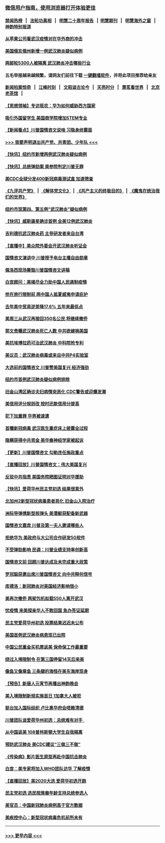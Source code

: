 ### [微信用户指南，使用浏览器打开体验更佳](https://github.com/gfw-breaker/banned-news1/blob/master/indexes/wechat-guide.md?t=0)
#### [禁闻热榜](热点新闻.md?t=0)  &nbsp;&nbsp;|&nbsp;&nbsp; [法轮功真相](https://github.com/gfw-breaker/truth/blob/master/README.md?t=0) &nbsp;&nbsp;|&nbsp;&nbsp; [明慧二十周年报告](https://github.com/gfw-breaker/mh-reports/blob/master/README.md?t=0) &nbsp;&nbsp;|&nbsp;&nbsp;[明慧期刊](https://github.com/gfw-breaker/mh-qikan) &nbsp;&nbsp;|&nbsp;&nbsp; [明慧海外之窗](https://github.com/gfw-breaker/mh-news/blob/master/README.md?t=0) &nbsp;&nbsp;|&nbsp;&nbsp; [神韵特别报道](https://github.com/gfw-breaker/mh-news/blob/master/shenyun.md?t=0)
#### [从苹果公司看武汉疫情对在华外商的冲击](../pages/nsc412/n11847586.md?t=02061222) 
#### [美国俄亥俄州新增一例武汉肺炎疑似病例](../pages/nsc412/n11847714.md?t=02061222) 
#### [两邮轮5300人被隔离 武汉肺炎冲击哪些行业](../pages/nsc412/n11847456.md?t=02061222) 
#### 五毛举报越来越频繁，请网友们前往下载 [一键翻墙软件](https://github.com/gfw-breaker/ssr-accounts)，并将此项目推荐给亲友
#### [新闻拍案惊奇](https://github.com/gfw-breaker/banned-news1/blob/master/pages/link4.md) &nbsp;&nbsp;|&nbsp;&nbsp; [江峰时刻](https://github.com/gfw-breaker/banned-news1/blob/master/pages/link4.md) &nbsp;&nbsp;|&nbsp;&nbsp; [文昭谈古论今](https://github.com/gfw-breaker/banned-news1/blob/master/pages/link4.md) &nbsp;&nbsp;|&nbsp;&nbsp; [天亮时分](https://github.com/gfw-breaker/banned-news1/blob/master/pages/link4.md) &nbsp;&nbsp;|&nbsp;&nbsp; [萧茗看世界](https://github.com/gfw-breaker/banned-news1/blob/master/pages/link4.md) &nbsp;&nbsp;|&nbsp;&nbsp; [北京老茶馆](https://github.com/gfw-breaker/banned-news1/blob/master/pages/link4.md) &nbsp;&nbsp;|&nbsp;&nbsp; 
#### [【思想领袖】专访班农：华为如何威胁西方国家](../pages/nsc412/n11847306.md?t=02061222) 
#### [吸引外国留学生 美国商学院增加STEM专业](../pages/nsc412/n11847417.md?t=02061222) 
#### [【新闻看点】川普国情咨文说啥 习隐身终露面](../pages/nsc412/n11847016.md?t=02061222) 
#### [>>> 我要声明退出共产党、共青团、少年队 <<<](https://github.com/begood0513/goodnews/blob/master/quit/letter.md) 
#### [【快讯】纽约市新增两例武汉肺炎疑似病例](../pages/nsc412/n11847250.md?t=02061222) 
#### [【快讯】总统弹劾案 美参院判定川普无罪](../pages/nsc412/n11847316.md?t=02061222) 
#### [美CDC全球分发400新冠病毒测试盒 加速筛查](../pages/nsc412/n11847260.md?t=02061222) 
#### [《九评共产党》](https://github.com/begood0513/9ping.md/blob/master/README.md) &nbsp;|&nbsp; [《解体党文化》](../../../../jtdwh.md/blob/master/README.md)  &nbsp;|&nbsp; [《共产主义的终极目的》](../../../../gczydzjmd.md/blob/master/README.md) &nbsp;|&nbsp; [《魔鬼在统治我们的世界》](../../../../mgztzwmdsj.md/blob/master/README.md) 
#### [纽约市现第四、第五例“武汉肺炎”疑似病例](../pages/nsc412/n11847332.md?t=02061222) 
#### [【快讯】威斯康星确诊首例 全美12例武汉肺炎](../pages/nsc412/n11847162.md?t=02061222) 
#### [吉利德抗武汉肺炎药 主导研发者来自台湾](../pages/nsc412/n11847064.md?t=02061222) 
#### [【直播中】美众院外委会开武汉肺炎听证会](../pages/nsc412/n11846727.md?t=02061222) 
#### [国情咨文演讲中 川普授予电台主播自由勋章](../pages/nsc412/n11846815.md?t=02061222) 
#### [佩洛西现场撕毁川普国情咨文讲稿](../pages/nsc412/n11846724.md?t=02061222) 
#### [白宫顾问：美竭尽全力助中国人民遏制疫情](../pages/nsc412/n11846756.md?t=02061222) 
#### [抢在旅行限制前 两中国人抵夏威夷申请庇护](../pages/nsc412/n11846866.md?t=02061222) 
#### [去年美中贸易逆差降17.6% 五年来最低点](../pages/nsc412/n11846755.md?t=02061222) 
#### [美周三从武汉再接回350名公民 将继续撤侨](../pages/nsc412/n11846705.md?t=02061222) 
#### [郭文贵曝武汉肺炎死亡人数 中共欲嫁祸美国](../pages/nsc412/n11846240.md?t=02061222) 
#### [美抗埃博拉药可治武汉肺炎 中科院抢专利](../pages/nsc412/n11846409.md?t=02061222) 
#### [美议员：武汉肺炎病毒或来自中共P4实验室](../pages/nsc412/n11846043.md?t=02061222) 
#### [大选前的国情咨文 川普赞美国复兴 经济强劲](../pages/nsc412/n11845526.md?t=02061222) 
#### [纽约市首例武汉肺炎疑似病例排除](../pages/nsc412/n11844989.md?t=02061222) 
#### [旧金山湾区确诊夫妇病情突恶化 CDC警告或迎爆发潮](../pages/nsc412/n11845730.md?t=02061222) 
#### [美信用评分规则改  按时还款信用分提高](../pages/nsc412/n11845488.md?t=02061222) 
#### [犯下加重罪 华男被速遣](../pages/nsc412/n11845476.md?t=02061222) 
#### [首曝新冠病毒 武汉医生重症床上披露全过程](../pages/nsc412/n11845150.md?t=02061222) 
#### [隐瞒获得中共资金 美华裔神经学家被起诉](../pages/nsc412/n11844879.md?t=02061222) 
#### [【更新】川普国情咨文 勾勒连任施政重点](../pages/nsc412/n11845223.md?t=02061222) 
#### [【直播回放】川普国情咨文：伟大美国复兴](../pages/nsc412/n11842079.md?t=02061222) 
#### [反驳中共指责 美国务院晒图证明对华援助](../pages/nsc412/n11844859.md?t=02061222) 
#### [【快讯】爱荷华州民主党初选 结果很意外](../pages/nsc412/n11844878.md?t=02061222) 
#### [北加州2新型冠状病毒患者恶化 旧金山入院治疗](../pages/nsc412/n11844842.md?t=02061222) 
#### [洲际导弹携新型核弹头 美潜艇获配备新武器](../pages/nsc412/n11844680.md?t=02061222) 
#### [国情咨文嘉宾 川普及第一夫人邀请哪些人](../pages/nsc412/n11844712.md?t=02061222) 
#### [拒绝华为 美政府与大公司合作研发5G软件](../pages/nsc412/n11844625.md?t=02061222) 
#### [不受弹劾影响 民调：川普业绩支持率创新高](../pages/nsc412/n11844622.md?t=02061222) 
#### [国情咨文前 回顾川普达成及未完成重大政策](../pages/nsc412/n11844581.md?t=02061222) 
#### [罗冠聪获邀出席川普国情咨文 向中共释何信号](../pages/nsc412/n11844355.md?t=02061222) 
#### [库德洛：新冠肺炎对美国经济影响很小](../pages/nsc412/n11844418.md?t=02061222) 
#### [美再次撤侨 两架包机拟载550人离开武汉](../pages/nsc412/n11844407.md?t=02061222) 
#### [忧疫情 来美探亲华人不敢回国 急办签证延期](../pages/nsc412/n11843344.md?t=02061222) 
#### [民主党爱荷华州初选 投票结果迟迟未公布](../pages/nsc412/n11844207.md?t=02061222) 
#### [美国首例武汉肺炎病患现已出院](../pages/nsc412/n11842740.md?t=02061222) 
#### [中国公民重金买机票返美 保命保工作最重要](../pages/nsc412/n11843282.md?t=02061222) 
#### [绕过入境限制令  在第三国停留14天后来美](../pages/nsc412/n11843341.md?t=02061222) 
#### [像鱼又像章鱼 三条腿的海怪在美东海岸现身](../pages/nsc412/n11843092.md?t=02061222) 
#### [【预告】新唐人元宵节再播出神韵晚会](../pages/nsc412/n11843192.md?t=02061222) 
#### [美入境限制新规实施首日 1加拿大人被拒](../pages/nsc412/n11843058.md?t=02061222) 
#### [挺台加入国际组织 卢比奥华府会唔赖清德](../pages/nsc412/n11843023.md?t=02061222) 
#### [川普团队谈爱荷华州初选：总统难有对手  ](../pages/nsc412/n11842867.md?t=02061222) 
#### [从中国返美 108普林斯顿大学生自我隔离](../pages/nsc412/n11842714.md?t=02061222) 
#### [预防武汉肺炎 美CDC建议“三做三不做”](../pages/nsc412/n11842700.md?t=02061222) 
#### [《传染病》影片医生原型再赴中国抗击肺炎](../pages/nsc412/n11842626.md?t=02061222) 
#### [白宫：美专家将加入WHO团队访华 了解疫情](../pages/nsc412/n11842198.md?t=02061222) 
#### [【直播回放】美2020大选 爱荷华初选开跑](../pages/nsc412/n11841820.md?t=02061222) 
#### [民主党初选 选民按族裔年龄支持总统参选人](../pages/nsc412/n11842239.md?t=02061222) 
#### [美官员：中国新冠肺炎病例高于官方数据](../pages/nsc412/n11842452.md?t=02061222) 
#### [美疾控中心：新型冠状病毒危机前所未有](../pages/nsc412/n11842406.md?t=02061222) 

----
#### [ >>> 更早内容 <<< ](../indexes/nsc412-earlier.md)
